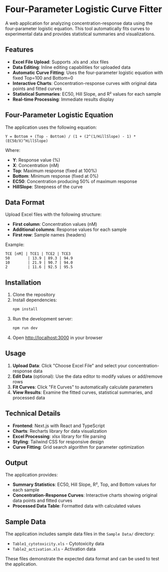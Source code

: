 # Four-Parameter Logistic Curve Fitter

A web application for analyzing concentration-response data using the four-parameter logistic equation. This tool automatically fits curves to experimental data and provides statistical summaries and visualizations.

## Features

- **Excel File Upload**: Supports .xls and .xlsx files
- **Data Editing**: Inline editing capabilities for uploaded data
- **Automatic Curve Fitting**: Uses the four-parameter logistic equation with fixed Top=100 and Bottom=0
- **Interactive Charts**: Concentration-response curves with original data points and fitted curves
- **Statistical Summaries**: EC50, Hill Slope, and R² values for each sample
- **Real-time Processing**: Immediate results display

## Four-Parameter Logistic Equation

The application uses the following equation:

```
Y = Bottom + (Top - Bottom) / (1 + (2^(1/HillSlope) - 1) * (EC50/X)^HillSlope)
```

Where:
- **Y**: Response value (%)
- **X**: Concentration (nM)
- **Top**: Maximum response (fixed at 100%)
- **Bottom**: Minimum response (fixed at 0%)
- **EC50**: Concentration producing 50% of maximum response
- **HillSlope**: Steepness of the curve

## Data Format

Upload Excel files with the following structure:
- **First column**: Concentration values (nM)
- **Additional columns**: Response values for each sample
- **First row**: Sample names (headers)

Example:
```
TCE [nM] | TCE1 | TCE2 | TCE3
50        | 13.9 | 89.3 | 94.9
10        | 21.9 | 90.7 | 94.0
2         | 11.6 | 92.5 | 95.5
```

## Installation

1. Clone the repository
2. Install dependencies:
   ```bash
   npm install
   ```
3. Run the development server:
   ```bash
   npm run dev
   ```
4. Open [http://localhost:3000](http://localhost:3000) in your browser

## Usage

1. **Upload Data**: Click "Choose Excel File" and select your concentration-response data
2. **Edit Data** (optional): Use the data editor to modify values or add/remove rows
3. **Fit Curves**: Click "Fit Curves" to automatically calculate parameters
4. **View Results**: Examine the fitted curves, statistical summaries, and processed data

## Technical Details

- **Frontend**: Next.js with React and TypeScript
- **Charts**: Recharts library for data visualization
- **Excel Processing**: xlsx library for file parsing
- **Styling**: Tailwind CSS for responsive design
- **Curve Fitting**: Grid search algorithm for parameter optimization

## Output

The application provides:
- **Summary Statistics**: EC50, Hill Slope, R², Top, and Bottom values for each sample
- **Concentration-Response Curves**: Interactive charts showing original data points and fitted curves
- **Processed Data Table**: Formatted data with calculated values

## Sample Data

The application includes sample data files in the `Sample Data/` directory:
- `Table1_cytotoxicity.xls` - Cytotoxicity data
- `Table2_activation.xls` - Activation data

These files demonstrate the expected data format and can be used to test the application.
